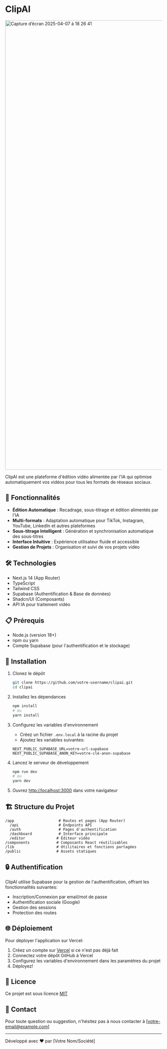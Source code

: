 # ClipAI
<img width="1440" alt="Capture d’écran 2025-04-07 à 18 26 41" src="https://github.com/user-attachments/assets/ed502835-cdaf-4b1b-a939-e41c33fd1266" />

ClipAI est une plateforme d'édition vidéo alimentée par l'IA qui optimise automatiquement vos vidéos pour tous les formats de réseaux sociaux.

## 🚀 Fonctionnalités

- **Édition Automatique** : Recadrage, sous-titrage et édition alimentés par l'IA
- **Multi-formats** : Adaptation automatique pour TikTok, Instagram, YouTube, LinkedIn et autres plateformes
- **Sous-titrage Intelligent** : Génération et synchronisation automatique des sous-titres
- **Interface Intuitive** : Expérience utilisateur fluide et accessible
- **Gestion de Projets** : Organisation et suivi de vos projets vidéo

## 🛠️ Technologies

- Next.js 14 (App Router)
- TypeScript
- Tailwind CSS
- Supabase (Authentification & Base de données)
- Shadcn/UI (Composants)
- API IA pour traitement vidéo

## 📋 Prérequis

- Node.js (version 18+)
- npm ou yarn
- Compte Supabase (pour l'authentification et le stockage)

## 🔧 Installation

1. Clonez le dépôt
   ```bash
   git clone https://github.com/votre-username/clipai.git
   cd clipai
   ```

2. Installez les dépendances
   ```bash
   npm install
   # ou
   yarn install
   ```

3. Configurez les variables d'environnement
   - Créez un fichier `.env.local` à la racine du projet
   - Ajoutez les variables suivantes:
   ```
   NEXT_PUBLIC_SUPABASE_URL=votre-url-supabase
   NEXT_PUBLIC_SUPABASE_ANON_KEY=votre-clé-anon-supabase
   ```

4. Lancez le serveur de développement
   ```bash
   npm run dev
   # ou
   yarn dev
   ```

5. Ouvrez [http://localhost:3000](http://localhost:3000) dans votre navigateur

## 🏗️ Structure du Projet

```
/app                    # Routes et pages (App Router)
  /api                  # Endpoints API
  /auth                 # Pages d'authentification
  /dashboard            # Interface principale
  /editor              # Éditeur vidéo
/components            # Composants React réutilisables
/lib                   # Utilitaires et fonctions partagées
/public                # Assets statiques
```

## 🔒 Authentification

ClipAI utilise Supabase pour la gestion de l'authentification, offrant les fonctionnalités suivantes:
- Inscription/Connexion par email/mot de passe
- Authentification sociale (Google)
- Gestion des sessions
- Protection des routes

## 🌐 Déploiement

Pour déployer l'application sur Vercel:

1. Créez un compte sur [Vercel](https://vercel.com) si ce n'est pas déjà fait
2. Connectez votre dépôt GitHub à Vercel
3. Configurez les variables d'environnement dans les paramètres du projet
4. Déployez!

## 📝 Licence

Ce projet est sous licence [MIT](LICENSE)

## 📧 Contact

Pour toute question ou suggestion, n'hésitez pas à nous contacter à [votre-email@example.com]

---

Développé avec ❤️ par [Votre Nom/Société]
